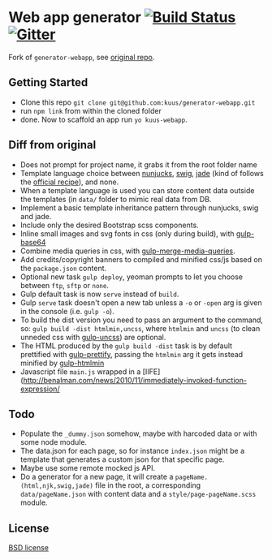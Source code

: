 # Web app generator [![Build Status](https://secure.travis-ci.org/kuus/generator-webapp.svg?branch=master)](http://travis-ci.org/kuus/generator-webapp) [![Gitter](https://img.shields.io/badge/Gitter-Join_the_Yeoman_chat_%E2%86%92-00d06f.svg)](https://gitter.im/yeoman/yeoman)

Fork of `generator-webapp`, see [original repo](https://github.com/yeoman/generator-webapp).

## Getting Started

- Clone this repo `git clone git@github.com:kuus/generator-webapp.git`
- run `npm link` from within the cloned folder
- done. Now to scaffold an app run `yo kuus-webapp`.

## Diff from original
 - Does not prompt for project name, it grabs it from the root folder name
 - Template language choice between [nunjucks](https://mozilla.github.io/nunjucks/), [swig](http://paularmstrong.github.io/swig/), [jade](http://jade-lang.com/) (kind of follows the [official recipe](https://github.com/yeoman/generator-gulp-webapp/blob/master/docs/recipes/jade.md)), and none.
 - When a template language is used you can store content data outside the templates (in `data/` folder to mimic real data from DB.
 - Implement a basic template inheritance pattern through nunjucks, swig and jade.
 - Include only the desired Bootstrap scss components.
 - Inline small images and svg fonts in css (only during build), with [gulp-base64](https://www.npmjs.com/package/gulp-base64)
 - Combine media queries in css, with [gulp-merge-media-queries](https://www.npmjs.com/package/gulp-merge-media-queries).
 - Add credits/copyright banners to compiled and minified css/js based on the `package.json` content.
 - Optional new task `gulp deploy`, yeoman prompts to let you choose between `ftp`, `sftp` or `none`.
 - Gulp default task is now `serve` instead of `build`.
 - Gulp `serve` task doesn't open a new tab unless a `-o` or `-open` arg is given in the console (i.e. `gulp -o`).
 - To build the dist version you need to pass an argument to the command, so: `gulp build -dist htmlmin,uncss`, where `htmlmin` and `uncss` (to clean unneded css with [gulp-uncss](https://www.npmjs.com/package/gulp-uncss)) are optional.
 - The HTML produced by the `gulp build -dist` task is by default prettified with [gulp-prettify](https://www.npmjs.com/package/gulp-prettify), passing the `htmlmin` arg it gets instead minified by [gulp-htmlmin](https://www.npmjs.com/package/gulp-htmlmin)
 - Javascript file `main.js` wrapped in a [IIFE](http://benalman.com/news/2010/11/immediately-invoked-function-expression/

## Todo
 - Populate the `_dummy.json` somehow, maybe with harcoded data or with some node module.
 - The data.json for each page, so for instance `index.json` might be a template that generates a custom json for that specific page.
 - Maybe use some remote mocked js API.
 - Do a generator for a new page, it will create a `pageName.(html,njk,swig,jade)` file in the root, a corresponding `data/pageName.json` with content data and a `style/page-pageName.scss` module.

## License

[BSD license](http://opensource.org/licenses/bsd-license.php)
